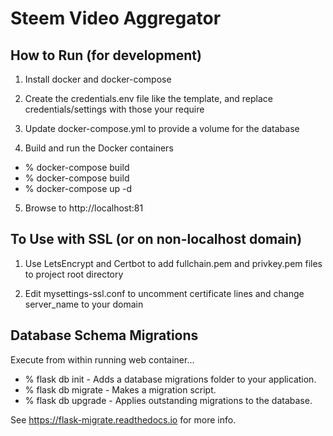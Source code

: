 # Steem Video Aggregator

## How to Run (for development)

1. Install docker and docker-compose

2. Create the credentials.env file like the template, and replace credentials/settings with those your require

3. Update docker-compose.yml to provide a volume for the database

4. Build and run the Docker containers

- % docker-compose build
- % docker-compose build
- % docker-compose up -d

5. Browse to http://localhost:81


## To Use with SSL (or on non-localhost domain)

1. Use LetsEncrypt and Certbot to add fullchain.pem and privkey.pem files to project root directory

2. Edit mysettings-ssl.conf to uncomment certificate lines and change server_name to your domain


## Database Schema Migrations
Execute from within running web container...

- % flask db init - Adds a database migrations folder to your application.
- % flask db migrate - Makes a migration script.
- % flask db upgrade - Applies outstanding migrations to the database.

See https://flask-migrate.readthedocs.io for more info.
